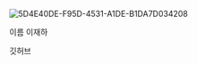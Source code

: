 ![5D4E40DE-F95D-4531-A1DE-B1DA7D034208](C:\Users\USER\Desktop\프로필\5D4E40DE-F95D-4531-A1DE-B1DA7D034208.jpeg)

이름 이재하

깃허브

